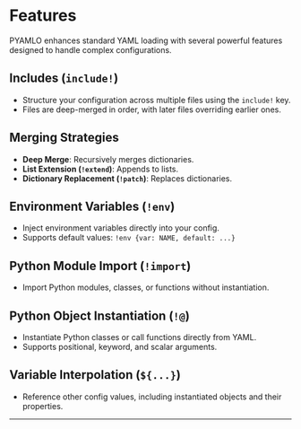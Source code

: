 # Features

PYAMLO enhances standard YAML loading with several powerful features designed to handle complex configurations.

## Includes (`include!`)
- Structure your configuration across multiple files using the `include!` key.
- Files are deep-merged in order, with later files overriding earlier ones.

## Merging Strategies
- **Deep Merge**: Recursively merges dictionaries.
- **List Extension (`!extend`)**: Appends to lists.
- **Dictionary Replacement (`!patch`)**: Replaces dictionaries.

## Environment Variables (`!env`)
- Inject environment variables directly into your config.
- Supports default values: `!env {var: NAME, default: ...}`

## Python Module Import (`!import`)
- Import Python modules, classes, or functions without instantiation.

## Python Object Instantiation (`!@`)
- Instantiate Python classes or call functions directly from YAML.
- Supports positional, keyword, and scalar arguments.

## Variable Interpolation (`${...}`)
- Reference other config values, including instantiated objects and their properties.

---
